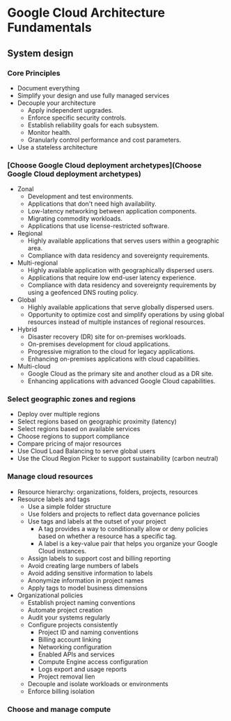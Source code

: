 # Google Cloud Architecture Fundamentals

## System design

### Core Principles

- Document everything
- Simplify your design and use fully managed services
- Decouple your architecture
    - Apply independent upgrades.
    - Enforce specific security controls.
    - Establish reliability goals for each subsystem.
    - Monitor health.
    - Granularly control performance and cost parameters.
- Use a stateless architecture

### [Choose Google Cloud deployment archetypes](Choose Google Cloud deployment archetypes)

- Zonal
    - Development and test environments.
    - Applications that don't need high availability.
    - Low-latency networking between application components.
    - Migrating commodity workloads.
    - Applications that use license-restricted software.
- Regional
    - Highly available applications that serves users within a geographic area.
    - Compliance with data residency and sovereignty requirements.
- Multi-regional
    - Highly available application with geographically dispersed users.
    - Applications that require low end-user latency experience.
    - Compliance with data residency and sovereignty requirements by using a geofenced DNS routing policy.
- Global
    - Highly available applications that serve globally dispersed users.
    - Opportunity to optimize cost and simplify operations by using global resources instead of multiple instances of
      regional resources.
- Hybrid
    - Disaster recovery (DR) site for on-premises workloads.
    - On-premises development for cloud applications.
    - Progressive migration to the cloud for legacy applications.
    - Enhancing on-premises applications with cloud capabilities.
- Multi-cloud
    - Google Cloud as the primary site and another cloud as a DR site.
    - Enhancing applications with advanced Google Cloud capabilities.

### Select geographic zones and regions

- Deploy over multiple regions
- Select regions based on geographic proximity (latency)
- Select regions based on available services
- Choose regions to support compliance
- Compare pricing of major resources
- Use Cloud Load Balancing to serve global users
- Use the Cloud Region Picker to support sustainability (carbon neutral)

### Manage cloud resources

- Resource hierarchy: organizations, folders, projects, resources
- Resource labels and tags
    - Use a simple folder structure
    - Use folders and projects to reflect data governance policies
    - Use tags and labels at the outset of your project
        - A tag provides a way to conditionally allow or deny policies based on whether a resource has a specific tag.
        - A label is a key-value pair that helps you organize your Google Cloud instances.
    - Assign labels to support cost and billing reporting
    - Avoid creating large numbers of labels
    - Avoid adding sensitive information to labels
    - Anonymize information in project names
    - Apply tags to model business dimensions
- Organizational policies
    - Establish project naming conventions
    - Automate project creation
    - Audit your systems regularly
    - Configure projects consistently
        - Project ID and naming conventions
        - Billing account linking
        - Networking configuration
        - Enabled APIs and services
        - Compute Engine access configuration
        - Logs export and usage reports
        - Project removal lien
    - Decouple and isolate workloads or environments
    - Enforce billing isolation

### Choose and manage compute

